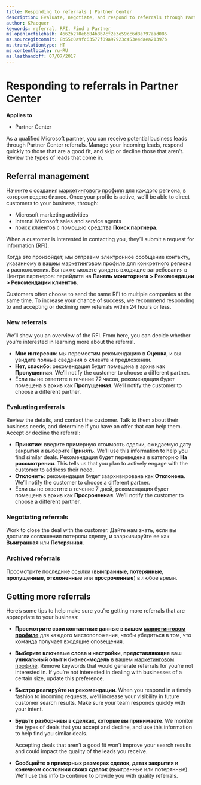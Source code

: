 ```yaml
---
title: Responding to referrals | Partner Center
description: Evaluate, negotiate, and respond to referrals through Partner Center.
author: KPacquer
keywords: referral, RFI, Find a Partner
ms.openlocfilehash: 4662b270e6684b8b7cf2e3e59cc6d8e797aad086
ms.sourcegitcommit: 8b55c0a9fc63577f09a97923c453e4daea21397b
ms.translationtype: HT
ms.contentlocale: ru-RU
ms.lasthandoff: 07/07/2017
---
```

# <a name="responding-to-referrals-in-partner-center"></a>Responding to referrals in Partner Center

**Applies to**

-  Partner Center

As a qualified Microsoft partner, you can receive potential business leads through Partner Center referrals. Manage your incoming leads, respond quickly to those that are a good fit, and skip or decline those that aren’t. Review the types of leads that come in. 

## <a name="referral-management"></a>Referral management

Начните с создания [маркетингового профиля](create-a-marketing-profile.md) для каждого региона, в котором ведете бизнес. Once your profile is active, we’ll be able to direct customers to your business, through:

*  Microsoft marketing activities
*  Internal Microsoft sales and service agents
*  поиск клиентов с помощью средства **[Поиск партнера](https://partnercenter.microsoft.com/pcv/search)**.

When a customer is interested in contacting you, they’ll submit a request for information (RFI). 

Когда это произойдет, мы отправим электронное сообщение контакту, указанному в вашем [маркетинговом профиле](create-a-marketing-profile.md) для конкретного региона и расположения. Вы также можете увидеть входящие затребования в Центре партнеров: перейдите на **Панель мониторинга > Рекомендации > Рекомендации клиентов**.

Customers often choose to send the same RFI to multiple companies at the same time. To increase your chance of success, we recommend responding to and accepting or declining new referrals within 24 hours or less.

### <a name="new-referrals"></a>New referrals

We’ll show you an overview of the RFI. From here, you can decide whether you’re interested in learning more about the referral. 

*  **Мне интересно**: мы переместим рекомендацию в **Оценка**, и вы увидите полные сведения о клиенте и предложении. 
*  **Нет, спасибо**: рекомендация будет помещена в архив как **Пропущенная**. We’ll notify the customer to choose a different partner.
*  Если вы не ответите в течение 72 часов, рекомендация будет помещена в архив как **Пропущенная**. We’ll notify the customer to choose a different partner.

### <a name="evaluating-referrals"></a>Evaluating referrals

Review the details, and contact the customer. Talk to them about their business needs, and determine if you have an offer that can help them. Accept or decline the referral: 

*  **Принятие**: введите примерную стоимость сделки, ожидаемую дату закрытия и выберите **Принять**. We’ll use this information to help you find similar deals. Рекомендация будет переведена в категорию **На рассмотрении**. This tells us that you plan to actively engage with the customer to address their need.
*  **Отклонить**: рекомендация будет заархивирована как **Отклонена**. We’ll notify the customer to choose a different partner.
*  Если вы не ответите в течение 7 дней, рекомендация будет помещена в архив как **Просроченная**. We’ll notify the customer to choose a different partner.

### <a name="negotiating-referrals"></a>Negotiating referrals

Work to close the deal with the customer. Дайте нам знать, если вы достигли соглашения потеряли сделку, и заархивируйте ее как **Выигранная** или **Потерянная**. 

### <a name="archived-referrals"></a>Archived referrals

Просмотрите последние ссылки (**выигранные, потерянные, пропущенные, отклоненные** или **просроченные**) в любое время. 

## <a name="getting-more-referrals"></a>Getting more referrals

Here’s some tips to help make sure you’re getting more referrals that are appropriate to your business:

*  **Просмотрите свои контактные данные в вашем [маркетинговом профиле](create-a-marketing-profile.md)** для каждого местоположения, чтобы убедиться в том, что команда получает входящие оповещения.

*  **Выберите ключевые слова и настройки, представляющие ваш уникальный опыт и бизнес-модель** в вашем [маркетинговом профиле](create-a-marketing-profile.md). Remove keywords that would generate referrals for you’re not interested in. If you’re not interested in dealing with businesses of a certain size, update this preference.

*  **Быстро реагируйте на рекомендации**. When you respond in a timely fashion to incoming requests, we’ll increase your visibility in future customer search results. Make sure your team responds quickly with your intent.

*  **Будьте разборчивы в сделках, которые вы принимаете**. We monitor the types of deals that you accept and decline, and use this information to help find you similar deals. 

   Accepting deals that aren’t a good fit won’t improve your search results and could impact the quality of the leads you receive.

*  **Сообщайте о примерных размерах сделок, датах закрытия и конечном состоянии своих сделок** (выигранные или потерянные). We’ll use this info to continue to provide you with quality referrals.
